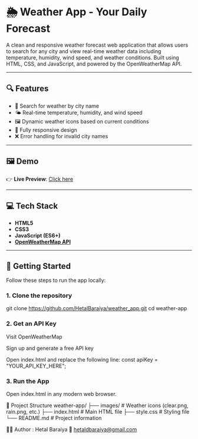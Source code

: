 # 🌦️ Weather App - Your Daily Forecast

A clean and responsive weather forecast web application that allows users to search for any city and view real-time weather data including temperature, humidity, wind speed, and weather conditions. Built using HTML, CSS, and JavaScript, and powered by the OpenWeatherMap API.

---

## 🔍 Features

- 🔎 Search for weather by city name
- 🌤️ Real-time temperature, humidity, and wind speed
- 🖼️ Dynamic weather icons based on current conditions
- 📱 Fully responsive design
- ❌ Error handling for invalid city names

---

## 🖼️ Demo

👉 **Live Preview**: [Click here](https://HetalBaraiya.github.io/weather_app/)  


---

## 💻 Tech Stack

- **HTML5**
- **CSS3**
- **JavaScript (ES6+)**
- **[OpenWeatherMap API](https://openweathermap.org/api)**

---

## 🚀 Getting Started

Follow these steps to run the app locally:

### 1. Clone the repository

git clone https://github.com/HetalBaraiya/weather_app.git
cd weather-app

### 2. Get an API Key
Visit OpenWeatherMap

Sign up and generate a free API key

Open index.html and replace the following line:
const apiKey = "YOUR_API_KEY_HERE";

### 3. Run the App
Open index.html in any modern web browser.

📁 Project Structure
weather-app/
├── images/                 # Weather icons (clear.png, rain.png, etc.)
├── index.html              # Main HTML file
├── style.css               # Styling file
└── README.md               # Project information

🙋‍♀️ Author : 
Hetal Baraiya
📧 hetaldbaraiya@gmail.com


